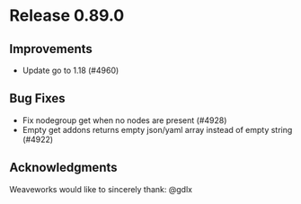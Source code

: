 # Release 0.89.0

## Improvements

- Update go to 1.18 (#4960)

## Bug Fixes

- Fix nodegroup get when no nodes are present (#4928)
- Empty get addons returns empty json/yaml array instead of empty string (#4922)

## Acknowledgments
Weaveworks would like to sincerely thank:
      @gdlx
